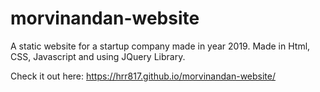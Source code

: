 # morvinandan-website
A static website for a startup company made in year 2019.
Made in Html, CSS, Javascript and using JQuery Library.

Check it out here:
https://hrr817.github.io/morvinandan-website/
